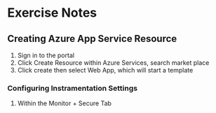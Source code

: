 # Exercise Notes

## Creating Azure App Service Resource

1. Sign in to the portal
2. Click Create Resource within Azure Services, search market place
3. Click create then select Web App, which will start a template

### Configuring Instramentation Settings

1. Within the Monitor + Secure Tab
